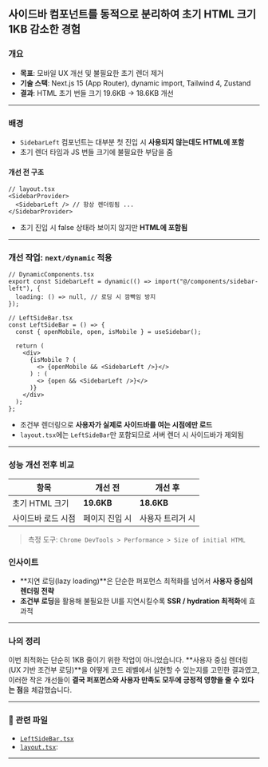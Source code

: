 ## 사이드바 컴포넌트를 동적으로 분리하여 초기 HTML 크기 1KB 감소한 경험

### 개요

- **목표**: 모바일 UX 개선 및 불필요한 초기 렌더 제거
- **기술 스택**: Next.js 15 (App Router), dynamic import, Tailwind 4, Zustand
- **결과**: HTML 초기 번들 크기 19.6KB → 18.6KB 개선

---

### 배경

- `SidebarLeft` 컴포넌트는 대부분 첫 진입 시 **사용되지 않는데도 HTML에 포함**
- 초기 렌더 타임과 JS 번들 크기에 불필요한 부담을 줌

#### 개선 전 구조

```tsx
// layout.tsx
<SidebarProvider>
  <SidebarLeft /> // 항상 렌더링됨 ...
</SidebarProvider>
```

- 초기 진입 시 false 상태라 보이지 않지만 **HTML에 포함됨**

---

### 개선 작업: `next/dynamic` 적용

```tsx
// DynamicComponents.tsx
export const SidebarLeft = dynamic(() => import("@/components/sidebar-left"), {
  loading: () => null, // 로딩 시 깜빡임 방지
});
```

```tsx
// LeftSideBar.tsx
const LeftSideBar = () => {
  const { openMobile, open, isMobile } = useSidebar();

  return (
    <div>
      {isMobile ? (
        <> {openMobile && <SidebarLeft />}</>
      ) : (
        <> {open && <SidebarLeft />}</>
      )}
    </div>
  );
};
```

- 조건부 렌더링으로 **사용자가 실제로 사이드바를 여는 시점에만 로드**
- `layout.tsx`에는 `LeftSideBar`만 포함되므로 서버 렌더 시 사이드바가 제외됨

---

### 성능 개선 전후 비교

| 항목               | 개선 전        | 개선 후          |
| ------------------ | -------------- | ---------------- |
| 초기 HTML 크기     | **19.6KB**     | **18.6KB**       |
| 사이드바 로드 시점 | 페이지 진입 시 | 사용자 트리거 시 |

> 측정 도구: `Chrome DevTools > Performance > Size of initial HTML`

### 인사이트

- \*\*지연 로딩(lazy loading)\*\*은 단순한 퍼포먼스 최적화를 넘어서 **사용자 중심의 렌더링 전략**
- **조건부 로딩**을 활용해 불필요한 UI를 지연시킬수록 **SSR / hydration 최적화**에 효과적

---

### 나의 정리

이번 최적화는 단순히 1KB 줄이기 위한 작업이 아니었습니다.
\*\*사용자 중심 렌더링(UX 기반 조건부 로딩)\*\*을 어떻게 코드 레벨에서 실현할 수 있는지를 고민한 결과였고,
이러한 작은 개선들이 **결국 퍼포먼스와 사용자 만족도 모두에 긍정적 영향을 줄 수 있다는 점**을 체감했습니다.

---

### 📎 관련 파일

- [`LeftSideBar.tsx`](https://github.com/KIMLENDING/health-helper-app/blob/master/components/LayoutCompents/LeftSideBar.tsx)
- [`layout.tsx`](https://github.com/KIMLENDING/health-helper-app/blob/master/app/dashboard/layout.tsx):

---
